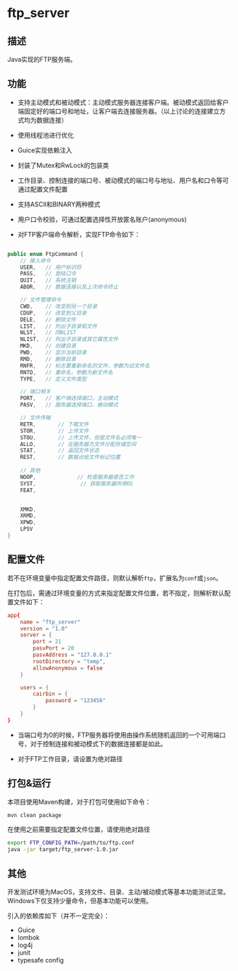 # ftp_server

## 描述

Java实现的FTP服务端。

## 功能

* 支持主动模式和被动模式：主动模式服务器连接客户端。被动模式返回给客户端固定好的端口号和地址，让客户端去连接服务器。（以上讨论的连接建立方式均为数据连接）

* 使用线程池进行优化

* Guice实现依赖注入

* 封装了Mutex和RwLock的包装类

* 工作目录、控制连接的端口号、被动模式的端口号与地址、用户名和口令等可通过配置文件配置

* 支持ASCII和BINARY两种模式

* 用户口令校验，可通过配置选择性开放匿名账户(anonymous)



* 对FTP客户端命令解析，实现FTP命令如下：

```java

public enum FtpCommand {
    // 接入命令
    USER,   // 用户标识符
    PASS,   // 登陆口令
    QUIT,   // 系统注销
    ABOR,   // 数据连接以及上次命令终止

    // 文件管理命令
    CWD,    // 改变到另一个目录
    CDUP,   // 改变到父目录
    DELE,   // 删除文件
    LIST,   // 列出子目录和文件
    NLST,   // 同NLIST
    NLIST,  // 列出子目录或其它属性文件
    MKD,    // 创建目录
    PWD,    // 显示当前目录
    RMD,    // 删除目录
    RNFR,   // 标志要重新命名的文件，参数为旧文件名
    RNTO,   // 重命名，参数为新文件名
    TYPE,   // 定义文件类型

    // 端口相关
    PORT,   // 客户端选择端口，主动模式
    PASV,   // 服务器选择端口，被动模式

    // 文件传输
    RETR,       // 下载文件
    STOR,       // 上传文件
    STOU,       // 上传文件，但是文件名必须唯一
    ALLO,       // 在服务器为文件分配存储空间
    STAT,       // 返回文件状态
    REST,       // 数据点给文件标记位置
    
    // 其他
    NOOP,             // 检查服务器是否工作
    SYST,              // 获取服务器所用OS
    FEAT,


    XMKD,
    XRMD,
    XPWD,
    LPSV
}
```

## 配置文件

若不在环境变量中指定配置文件路径，则默认解析`ftp`，扩展名为`conf`或`json`。

在打包后，需通过环境变量的方式来指定配置文件位置，若不指定，则解析默认配置文件如下：

```conf
app{
    name = "ftp_server"
    version = "1.0"
    server = {
        port = 21
        pasvPort = 20
        pasvAddress = "127.0.0.1"
        rootDirectory = "temp",
        allowAnonymous = false
    }

    users = {
        cairbin = {
            password = "123456"
        }
    }
}
```

* 当端口号为0的时候，FTP服务器将使用由操作系统随机返回的一个可用端口号，对于控制连接和被动模式下的数据连接都是如此。

* 对于FTP工作目录，请设置为绝对路径


## 打包&运行

本项目使用Maven构建，对于打包可使用如下命令：

```sh
mvn clean package
```
在使用之前需要指定配置文件位置，请使用绝对路径

```sh
export FTP_CONFIG_PATH=/path/to/ftp.conf
java -jar target/ftp_server-1.0.jar
```




## 其他

开发测试环境为MacOS，支持文件、目录、主动/被动模式等基本功能测试正常。
Windows下仅支持少量命令，但基本功能可以使用。

引入的依赖库如下（并不一定完全）：

* Guice
* lombok
* log4j
* junit
* typesafe config